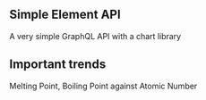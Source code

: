 ## Simple Element API

A very simple GraphQL API with a chart library


## Important trends

Melting Point, Boiling Point against Atomic Number

